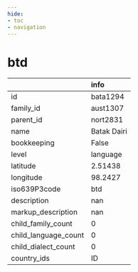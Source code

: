 ```yaml
---
hide:
- toc
- navigation
---
```

# btd
|                      | info        |
|:---------------------|:------------|
| id                   | bata1294    |
| family_id            | aust1307    |
| parent_id            | nort2831    |
| name                 | Batak Dairi |
| bookkeeping          | False       |
| level                | language    |
| latitude             | 2.51438     |
| longitude            | 98.2427     |
| iso639P3code         | btd         |
| description          | nan         |
| markup_description   | nan         |
| child_family_count   | 0           |
| child_language_count | 0           |
| child_dialect_count  | 0           |
| country_ids          | ID          |